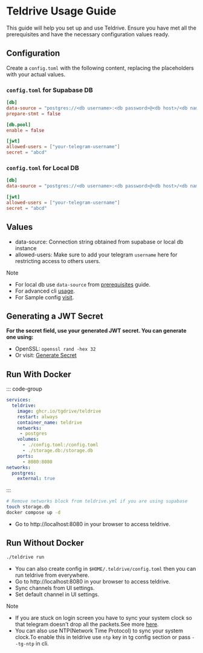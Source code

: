 # Teldrive Usage Guide

This guide will help you set up and use Teldrive. Ensure you have met all the prerequisites and have the necessary configuration values ready.

## Configuration

Create a `config.toml` with the following content, replacing the placeholders with your actual values.

### `config.toml` for Supabase DB

```toml
[db]
data-source = "postgres://<db username>:<db password>@<db host>/<db name>"
prepare-stmt = false

[db.pool]
enable = false

[jwt]
allowed-users = ["your-telegram-username"]
secret = "abcd"

```
### `config.toml` for Local DB

```toml
[db]
data-source = "postgres://<db username>:<db password>@<db host>/<db name>"

[jwt]
allowed-users = ["your-telegram-username"]
secret = "abcd"

```

## Values 
- data-source: Connection string obtained from supabase or local db instance
- allowed-users: Make sure to add your telegram `username` here for restricting access to others users.

> [!NOTE]  
>- For local db use `data-source` from [prerequisites](/docs/getting-started/prerequisites#creating-a-local-posgtres-instance-using-docker) guide.
>- For advanced cli [usage](/docs/cli/run.md).
>- For Sample config [visit](https://github.com/tgdrive/teldrive/blob/main/config.sample.toml).

## Generating a JWT Secret
**For the secret field, use your generated JWT secret. You can generate one using:**
- OpenSSL: `openssl rand -hex 32`
- Or visit: [Generate Secret](https://generate-secret.vercel.app/32)

## Run With Docker 

::: code-group

```yml [docker-compose.yml]
services:
  teldrive:
    image: ghcr.io/tgdrive/teldrive
    restart: always
    container_name: teldrive
    networks:
     - postgres
    volumes:
      - ./config.toml:/config.toml
      - ./storage.db:/storage.db
    ports:
      - 8080:8080
networks:
  postgres:                                 
    external: true
```
:::
```sh
# Remove networks block from teldrive.yml if you are using supabase
touch storage.db
docker compose up -d
```
- Go to  http://localhost:8080 in your browser to access teldrive.

## Run Without Docker 

```sh
./teldrive run
```
- You can also create config in `$HOME/.teldrive/config.toml` then you can run teldrive from everywhere.
- Go to  http://localhost:8080 in your browser to access teldrive.
- Sync channels from UI settings.
- Set default channel in UI settings.

> [!NOTE]  
>- If you are stuck on login screen you have to sync your system clock so that telegram doesn't drop all the packets.See more [here](https://core.telegram.org/mtproto#time-synchronization).
>- You can also use NTP(Network Time Protocol) to sync your system clock.To enable this in teldrive use `ntp` key in tg config section or pass `--tg-ntp` in cli.